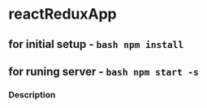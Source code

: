 # reactReduxApp
## for initial setup - ```bash npm install```
## for runing server - ```bash npm start -s```

### **Description**
